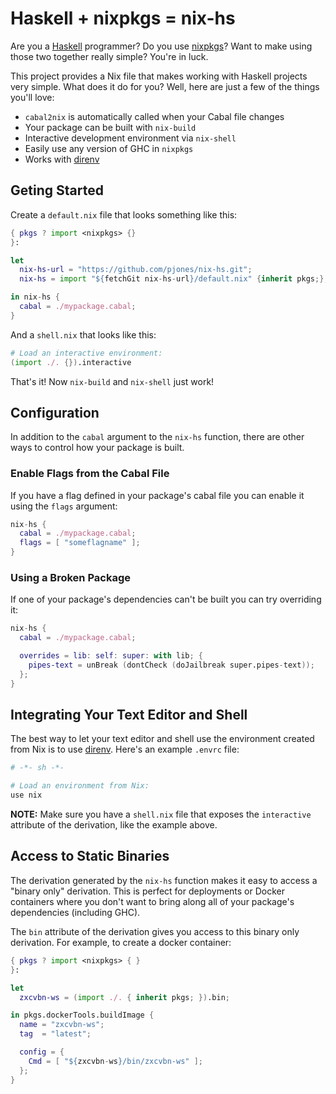 Haskell + nixpkgs = nix-hs
==========================

Are you a [Haskell][] programmer?  Do you use [nixpkgs][]?  Want to
make using those two together really simple?  You're in luck.

This project provides a Nix file that makes working with
Haskell projects very simple.  What does it do for you?  Well, here
are just a few of the things you'll love:

  * `cabal2nix` is automatically called when your Cabal file changes
  * Your package can be built with `nix-build`
  * Interactive development environment via `nix-shell`
  * Easily use any version of GHC in `nixpkgs`
  * Works with [direnv][]

Geting Started
--------------

Create a `default.nix` file that looks something like this:

```nix
{ pkgs ? import <nixpkgs> {}
}:

let
  nix-hs-url = "https://github.com/pjones/nix-hs.git";
  nix-hs = import "${fetchGit nix-hs-url}/default.nix" {inherit pkgs;};

in nix-hs {
  cabal = ./mypackage.cabal;
}
```

And a `shell.nix` that looks like this:

```nix
# Load an interactive environment:
(import ./. {}).interactive
```

That's it!  Now `nix-build` and `nix-shell` just work!

Configuration
-------------

In addition to the `cabal` argument to the `nix-hs` function, there
are other ways to control how your package is built.

### Enable Flags from the Cabal File ###

If you have a flag defined in your package's cabal file you can enable
it using the `flags` argument:

```nix
nix-hs {
  cabal = ./mypackage.cabal;
  flags = [ "someflagname" ];
}
```

### Using a Broken Package ###

If one of your package's dependencies can't be built you can try
overriding it:

```nix
nix-hs {
  cabal = ./mypackage.cabal;

  overrides = lib: self: super: with lib; {
    pipes-text = unBreak (dontCheck (doJailbreak super.pipes-text));
  };
}
```

Integrating Your Text Editor and Shell
--------------------------------------

The best way to let your text editor and shell use the environment
created from Nix is to use [direnv][].  Here's an example `.envrc`
file:

```sh
# -*- sh -*-

# Load an environment from Nix:
use nix
```

**NOTE:** Make sure you have a `shell.nix` file that exposes the
`interactive` attribute of the derivation, like the example above.

Access to Static Binaries
-------------------------

The derivation generated by the `nix-hs` function makes it easy to
access a "binary only" derivation.  This is perfect for deployments or
Docker containers where you don't want to bring along all of your
package's dependencies (including GHC).

The `bin` attribute of the derivation gives you access to this binary
only derivation.  For example, to create a docker container:

```nix
{ pkgs ? import <nixpkgs> { }
}:

let
  zxcvbn-ws = (import ./. { inherit pkgs; }).bin;

in pkgs.dockerTools.buildImage {
  name = "zxcvbn-ws";
  tag  = "latest";

  config = {
    Cmd = [ "${zxcvbn-ws}/bin/zxcvbn-ws" ];
  };
}
```

[haskell]: https://www.haskell.org/
[nixpkgs]: https://nixos.org/nix/
[direnv]: https://github.com/direnv/direnv
